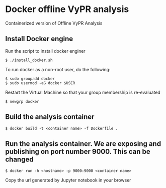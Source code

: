 # Docker offline VyPR analysis
Containerized version of Offline VyPR Analysis

## Install Docker engine
Run the script to install docker enginer

```
$ ./install_docker.sh
``` 

To run docker as a non-root user, do the following:
```
$ sudo groupadd docker
$ sudo usermod -aG docker $USER

```
Restart the Virtual Machine so that your group membership is re-evaluated

```
$ newgrp docker

```


## Build the analysis container
```
$ docker build -t <container name> -f Dockerfile .
```

## Run the analysis container. We are exposing and publishing on port number 9000. This can be changed
```
$ docker run -h <hostname> -p 9000:9000 <container name>
```
Copy the url generated by Jupyter notebook in your browser
